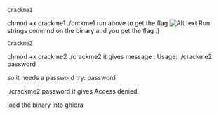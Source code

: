 	Crackme1
chmod +x crackme1
./crckme1 
run above to get the flag
![Alt text](/img/crackme1.png)
Run strings commnd on the binary and you get the flag :) 

	Crackme2
 chmod +x crackme2
./crackme2
  it gives message : Usage: ./crackme2 password

so it needs a password try: password

./crackme2 password 
it  gives Access denied.

load the binary into ghidra

